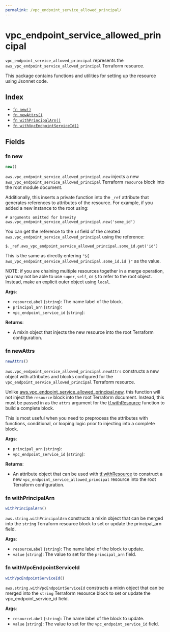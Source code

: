 ```yaml
---
permalink: /vpc_endpoint_service_allowed_principal/
---
```


# vpc_endpoint_service_allowed_principal

`vpc_endpoint_service_allowed_principal` represents the `aws_vpc_endpoint_service_allowed_principal` Terraform resource.



This package contains functions and utilities for setting up the resource using Jsonnet code.


## Index

* [`fn new()`](#fn-new)
* [`fn newAttrs()`](#fn-newattrs)
* [`fn withPrincipalArn()`](#fn-withprincipalarn)
* [`fn withVpcEndpointServiceId()`](#fn-withvpcendpointserviceid)

## Fields

### fn new

```ts
new()
```


`aws.vpc_endpoint_service_allowed_principal.new` injects a new `aws_vpc_endpoint_service_allowed_principal` Terraform `resource`
block into the root module document.

Additionally, this inserts a private function into the `_ref` attribute that generates references to attributes of the
resource. For example, if you added a new instance to the root using:

    # arguments omitted for brevity
    aws.vpc_endpoint_service_allowed_principal.new('some_id')

You can get the reference to the `id` field of the created `aws.vpc_endpoint_service_allowed_principal` using the reference:

    $._ref.aws_vpc_endpoint_service_allowed_principal.some_id.get('id')

This is the same as directly entering `"${ aws_vpc_endpoint_service_allowed_principal.some_id.id }"` as the value.

NOTE: if you are chaining multiple resources together in a merge operation, you may not be able to use `super`, `self`,
or `$` to refer to the root object. Instead, make an explicit outer object using `local`.

**Args**:
  - `resourceLabel` (`string`): The name label of the block.
  - `principal_arn` (`string`): 
  - `vpc_endpoint_service_id` (`string`): 

**Returns**:
- A mixin object that injects the new resource into the root Terraform configuration.


### fn newAttrs

```ts
newAttrs()
```


`aws.vpc_endpoint_service_allowed_principal.newAttrs` constructs a new object with attributes and blocks configured for the `vpc_endpoint_service_allowed_principal`
Terraform resource.

Unlike [aws.vpc_endpoint_service_allowed_principal.new](#fn-new), this function will not inject the `resource`
block into the root Terraform document. Instead, this must be passed in as the `attrs` argument for the
[tf.withResource](https://github.com/tf-libsonnet/core/tree/main/docs#fn-withresource) function to build a complete block.

This is most useful when you need to preprocess the attributes with functions, conditional, or looping logic prior to
injecting into a complete block.

**Args**:
  - `principal_arn` (`string`): 
  - `vpc_endpoint_service_id` (`string`): 

**Returns**:
  - An attribute object that can be used with [tf.withResource](https://github.com/tf-libsonnet/core/tree/main/docs#fn-withresource) to construct a new `vpc_endpoint_service_allowed_principal` resource into the root Terraform configuration.


### fn withPrincipalArn

```ts
withPrincipalArn()
```

`aws.string.withPrincipalArn` constructs a mixin object that can be merged into the `string`
Terraform resource block to set or update the principal_arn field.



**Args**:
  - `resourceLabel` (`string`): The name label of the block to update.
  - `value` (`string`): The value to set for the `principal_arn` field.


### fn withVpcEndpointServiceId

```ts
withVpcEndpointServiceId()
```

`aws.string.withVpcEndpointServiceId` constructs a mixin object that can be merged into the `string`
Terraform resource block to set or update the vpc_endpoint_service_id field.



**Args**:
  - `resourceLabel` (`string`): The name label of the block to update.
  - `value` (`string`): The value to set for the `vpc_endpoint_service_id` field.
